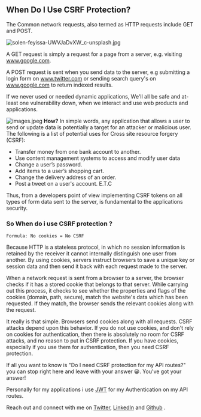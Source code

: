 ## When Do I Use CSRF Protection?

The Common network  requests, also termed as HTTP requests include GET and POST.  

![solen-feyissa-UWVJaDvXW_c-unsplash.jpg](https://cdn.hashnode.com/res/hashnode/image/upload/v1596461584912/hVGD9f8Ag.jpeg)

 A GET request is simply a request for a page from a server, e.g. visiting www.google.com.

 A POST request is sent when you send data to the server, e.g submitting a login form on www.twitter.com or sending search query's on www.google.com to return indexed results.

If we never used or needed dynamic applications, We'll all be safe and at-least  one vulnerability down, when we interact and use  web products and applications.


![images.jpeg](https://cdn.hashnode.com/res/hashnode/image/upload/v1596461219393/R7ng9qAsI.jpeg)
**How?** 
In simple words, any application that allows a user to send or update data is potentially a target for an attacker or malicious user. The following is a list of potential uses for Cross site resource forgery (CSRF):

- Transfer money from one bank account to another.
- Use  content management systems to access and modify user data
- Change a user’s password.
- Add items to a user’s shopping cart.
- Change the delivery address of an order.
- Post a tweet on a user's account. 
E.T.C

Thus, from a developers point of view  implementing CSRF tokens on all types of form data sent to the server, is fundamental to the applications security.

### So When do i use CSRF protection ?

```
Formula: No cookies = No CSRF
``` 

Because HTTP is a stateless protocol, in which no session information is retained by the receiver  it cannot internally distinguish one user from another. By using cookies, servers instruct browsers to save a unique key or session data and then send it back with each request made to the server.

When a network request is sent from a browser to a  server, the browser checks if it has a stored cookie that belongs to that server. While carrying out this process, it checks to see whether the properties and flags of the cookies (domain, path, secure), match the website's data which has been requested. If they match, the browser sends the relevant cookies along with the request.

It really is that simple. Browsers send cookies along with all requests. CSRF attacks depend upon this behavior. If you do not use cookies, and don't rely on cookies for authentication, then there is absolutely no room for CSRF attacks, and no reason to put in CSRF protection. If you have cookies, especially if you use them for authentication, then you need CSRF protection.

 If all you want to know is "Do I need CSRF protection for my API routes?" you can stop right here and leave with your answer 😀. You've got your answer!

Personally for my applications i use [JWT](https://jwt.io/) for my Authentication on my API routes.

Reach out and connect with me on [Twitter](https://twitter.com/I_am_nextwebb), [LinkedIn](https://www.linkedin.com/in/peterson-oaikhenah-102645144/) and [Github](https://github.com/nextwebb) .

